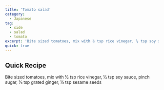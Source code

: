 ```yaml
---
title: 'Tomato salad'
category:
  - Japanese
tag:
  - side
  - salad
  - tomato
excerpt: 'Bite sized tomatoes, mix with ½ tsp rice vinegar, ½ tsp soy sauce, pinch sugar, ⅓ tsp grated ginger, ½ tsp sesame seeds'
quick: true
---
```


## Quick Recipe

Bite sized tomatoes, mix with ½ tsp rice vinegar, ½ tsp soy sauce, pinch sugar, ⅓ tsp grated ginger, ½ tsp sesame seeds
